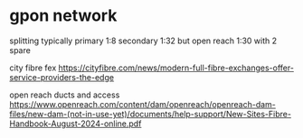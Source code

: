 # gpon network

splitting typically
primary 1:8
secondary 1:32 but open reach 1:30 with 2 spare

city fibre fex https://cityfibre.com/news/modern-full-fibre-exchanges-offer-service-providers-the-edge


open reach ducts and access https://www.openreach.com/content/dam/openreach/openreach-dam-files/new-dam-(not-in-use-yet)/documents/help-support/New-Sites-Fibre-Handbook-August-2024-online.pdf
